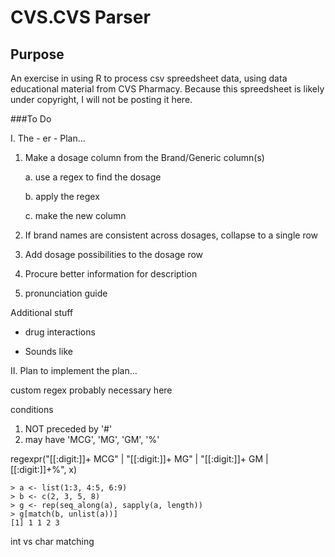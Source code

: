 # CVS.CVS Parser
## Purpose
An exercise in using R to process csv spreedsheet data, using data educational material from CVS Pharmacy. Because this spreedsheet is likely under copyright, I will not be posting it here.

###To Do

I. The - er - Plan...

1.  Make a dosage column from the Brand/Generic column(s)

    a\. use a regex to find the dosage

    b\. apply the regex

    c\. make the new column

2.  If brand names are consistent across dosages, collapse to a single row

3.  Add dosage possibilities to the dosage row

4.  Procure better information for description

5.  pronunciation guide

Additional stuff

-   drug interactions

-   Sounds like

II\. Plan to implement the plan...

custom regex probably necessary here

conditions

1.  NOT preceded by '#'
2.  may have 'MCG', 'MG', 'GM', '%'

regexpr("[[:digit:]]+ MCG" \| "[[:digit:]]+ MG" \| "[[:digit:]]+ GM \| [[:digit:]]+%", x)

    > a <- list(1:3, 4:5, 6:9)
    > b <- c(2, 3, 5, 8)
    > g <- rep(seq_along(a), sapply(a, length))
    > g[match(b, unlist(a))]
    [1] 1 1 2 3

int vs char matching
